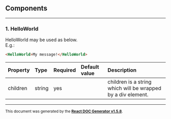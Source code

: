 Components
----------

****

### 1. HelloWorld

HelloWorld may be used as below.   
E.g.:   
```html   
<HelloWorld>My message!</HelloWorld>   
```   




Property | Type | Required | Default value | Description
:--- | :--- | :--- | :--- | :---
children|string|yes||children is a string which will be wrapped by a div element.
-----

<sub>This document was generated by the <a href="https://github.com/marborkowski/react-doc-generator" target="_blank">**React DOC Generator v1.5.8**</a>.</sub>
